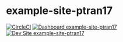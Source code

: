 # example-site-ptran17

[![CircleCI](https://circleci.com/gh/philltran/example-site-ptran17.svg?style=shield)](https://circleci.com/gh/philltran/example-site-ptran17)
[![Dashboard example-site-ptran17](https://img.shields.io/badge/dashboard-example_site_ptran17-yellow.svg)](https://dashboard.pantheon.io/sites/580a1df2-9b0e-4270-9909-849a94a52e72#dev/code)
[![Dev Site example-site-ptran17](https://img.shields.io/badge/site-example_site_ptran17-blue.svg)](http://dev-example-site-ptran17.pantheonsite.io/)